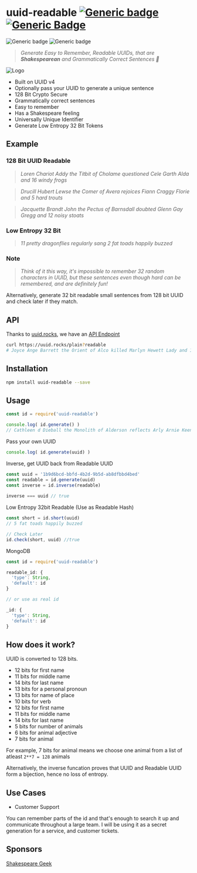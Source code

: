 # uuid-readable [![Generic badge](https://img.shields.io/twitter/follow/KarmakarDebdut?style=social)](https://twitter.com/KarmakarDebdut) [![Generic Badge](https://img.shields.io/twitter/url?style=social&url=https%3A%2F%2Fctt.ac%2F9y3cf)](https://ctt.ac/9y3cf)

![Generic badge](https://img.shields.io/badge/build-success-brightgreen.svg) ![Generic badge](https://img.shields.io/badge/tests-100%25-brightgreen.svg)

> _Generate Easy to Remember, Readable UUIDs, that are **Shakespearean** and Grammatically Correct Sentences 🥳_

![Logo](/assets/logo.png)

- Built on UUID v4
- Optionally pass your UUID to generate a unique sentence
- 128 Bit Crypto Secure
- Grammatically correct sentences
- Easy to remember
- Has a Shakespeare feeling
- Universally Unique Identifier
- Generate Low Entropy 32 Bit Tokens

## Example

### 128 Bit UUID Readable

> _Loren Chariot Addy the Titbit of Cholame questioned Cele Garth Alda and 16 windy frogs_

> _Drucill Hubert Lewse the Comer of Avera rejoices Fiann Craggy Florie and 5 hard trouts_

> _Jacquette Brandt John the Pectus of Barnsdall doubted Glenn Gay Gregg and 12 noisy stoats_

### Low Entropy 32 Bit

> _11 pretty dragonflies regularly sang_
> _2 fat toads happily buzzed_

### Note 

> _Think of it this way, it's impossible to remember 32 random characters in UUID, but these sentences even though hard can be remembered, and are definitely fun!_

Alternatively, generate 32 bit readable small sentences from 128 bit UUID and check later if they match.

## API

Thanks to [uuid.rocks](https://uuid.rocks), we have an [API Endpoint](https://uuid.rocks/plain?readable)

```sh
curl https://uuid.rocks/plain?readable
# Joyce Ange Barrett the Orient of Alco killed Marlyn Hewett Lady and 11 strong bulls
```

## Installation

```sh
npm install uuid-readable --save
```

## Usage

```js
const id = require('uuid-readable')

console.log( id.generate() )
// Cathleen d Dieball the Monolith of Alderson reflects Arly Arnie Keenan and 18 large ants
```

Pass your own UUID

```js
console.log( id.generate(uuid) )
```

Inverse, get UUID back from Readable UUID

```js
const uuid = '1b9d6bcd-bbfd-4b2d-9b5d-ab8dfbbd4bed'
const readable = id.generate(uuid)
const inverse = id.inverse(readable)
 
inverse === uuid // true
```

Low Entropy 32bit Readable (Use as Readable Hash)

```js
const short = id.short(uuid)
// 5 fat toads happily buzzed

// Check Later
id.check(short, uuid) //true
```

MongoDB

```js
const id = require('uuid-readable')

readable_id: {
  'type': String,
  'default': id
}

// or use as real id

_id: {
  'type': String,
  'default': id
}
```

## How does it work?

UUID is converted to 128 bits. 

- 12 bits for first name
- 11 bits for middle name
- 14 bits for last name
- 13 bits for a personal pronoun
- 13 bits for name of place
- 10 bits for verb
- 12 bits for first name
- 11 bits for middle name
- 14 bits for last name
- 5 bits for number of animals
- 6 bits for animal adjective
- 7 bits for animal

For example, 7 bits for animal means we choose one animal from a list of atleast `2**7 = 128` animals

Alternatively, the inverse funcation proves that UUID and Readable UUID form a bijection, hence no loss of entropy.

## Use Cases

- Customer Support

You can remember parts of the id and that's enough to search it up and communicate throughout a large team. I will be using it as a secret generation for a service, and customer tickets.

## Sponsors

[Shakespeare Geek](http://www.shakespearegeek.com)
